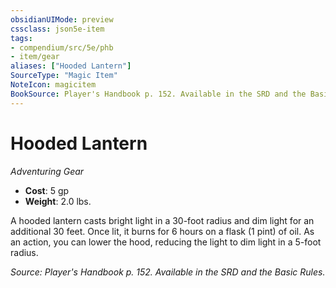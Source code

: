 ```yaml
---
obsidianUIMode: preview
cssclass: json5e-item
tags:
- compendium/src/5e/phb
- item/gear
aliases: ["Hooded Lantern"]
SourceType: "Magic Item"
NoteIcon: magicitem
BookSource: Player's Handbook p. 152. Available in the SRD and the Basic Rules.
---
```

# Hooded Lantern
*Adventuring Gear*  

- **Cost**: 5 gp
- **Weight**: 2.0 lbs.

A hooded lantern casts bright light in a 30-foot radius and dim light for an additional 30 feet. Once lit, it burns for 6 hours on a flask (1 pint) of oil. As an action, you can lower the hood, reducing the light to dim light in a 5-foot radius.

*Source: Player's Handbook p. 152. Available in the SRD and the Basic Rules.*